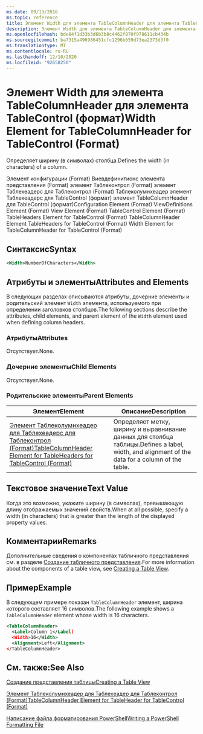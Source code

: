 ```yaml
---
ms.date: 09/13/2016
ms.topic: reference
title: Элемент Width для элемента TableColumnHeader для элемента TableControl (формат)
description: Элемент Width для элемента TableColumnHeader для элемента TableControl (формат)
ms.openlocfilehash: bde84f1d33b3d6b3b8c4462f870f978611cb434b
ms.sourcegitcommit: ba7315a496986451cfc1296b659d73ea2373d3f0
ms.translationtype: MT
ms.contentlocale: ru-RU
ms.lasthandoff: 12/10/2020
ms.locfileid: "92658250"
---
```

# <a name="width-element-for-tablecolumnheader-for-tablecontrol-format"></a><span data-ttu-id="f63ef-103">Элемент Width для элемента TableColumnHeader для элемента TableControl (формат)</span><span class="sxs-lookup"><span data-stu-id="f63ef-103">Width Element for TableColumnHeader for TableControl (Format)</span></span>

<span data-ttu-id="f63ef-104">Определяет ширину (в символах) столбца.</span><span class="sxs-lookup"><span data-stu-id="f63ef-104">Defines the width (in characters) of a column.</span></span>

<span data-ttu-id="f63ef-105">Элемент конфигурации (Format) Виевдефинитионс элемента представления (Format) элемент Таблеконтрол (Format) элемент Таблехеадерс для Таблеконтрол (Format) Таблеколумнхеадер элемент Таблехеадерс для TableControl (формат) элемент TableColumnHeader для TableControl (формат)</span><span class="sxs-lookup"><span data-stu-id="f63ef-105">Configuration Element (Format) ViewDefinitions Element (Format) View Element (Format) TableControl Element (Format) TableHeaders Element for TableControl (Format) TableColumnHeader Element TableHeaders for TableControl (Format) Width Element for TableColumnHeader for TableControl (Format)</span></span>

## <a name="syntax"></a><span data-ttu-id="f63ef-106">Синтаксис</span><span class="sxs-lookup"><span data-stu-id="f63ef-106">Syntax</span></span>

```xml
<Width>NumberOfCharacters</Width>
```

## <a name="attributes-and-elements"></a><span data-ttu-id="f63ef-107">Атрибуты и элементы</span><span class="sxs-lookup"><span data-stu-id="f63ef-107">Attributes and Elements</span></span>

<span data-ttu-id="f63ef-108">В следующих разделах описываются атрибуты, дочерние элементы и родительский элемент `Width` элемента, используемого при определении заголовков столбцов.</span><span class="sxs-lookup"><span data-stu-id="f63ef-108">The following sections describe the attributes, child elements, and parent element of the `Width` element used when defining column headers.</span></span>

### <a name="attributes"></a><span data-ttu-id="f63ef-109">Атрибуты</span><span class="sxs-lookup"><span data-stu-id="f63ef-109">Attributes</span></span>

<span data-ttu-id="f63ef-110">Отсутствует.</span><span class="sxs-lookup"><span data-stu-id="f63ef-110">None.</span></span>

### <a name="child-elements"></a><span data-ttu-id="f63ef-111">Дочерние элементы</span><span class="sxs-lookup"><span data-stu-id="f63ef-111">Child Elements</span></span>

<span data-ttu-id="f63ef-112">Отсутствует.</span><span class="sxs-lookup"><span data-stu-id="f63ef-112">None.</span></span>

### <a name="parent-elements"></a><span data-ttu-id="f63ef-113">Родительские элементы</span><span class="sxs-lookup"><span data-stu-id="f63ef-113">Parent Elements</span></span>

|<span data-ttu-id="f63ef-114">Элемент</span><span class="sxs-lookup"><span data-stu-id="f63ef-114">Element</span></span>|<span data-ttu-id="f63ef-115">Описание</span><span class="sxs-lookup"><span data-stu-id="f63ef-115">Description</span></span>|
|-------------|-----------------|
|[<span data-ttu-id="f63ef-116">Элемент Таблеколумнхеадер для Таблехеадерс для Таблеконтрол (Format)</span><span class="sxs-lookup"><span data-stu-id="f63ef-116">TableColumnHeader Element for TableHeaders for TableControl (Format)</span></span>](./tablecolumnheader-element-format.md)|<span data-ttu-id="f63ef-117">Определяет метку, ширину и выравнивание данных для столбца таблицы.</span><span class="sxs-lookup"><span data-stu-id="f63ef-117">Defines a label, width, and alignment of the data for a column of the table.</span></span>|

## <a name="text-value"></a><span data-ttu-id="f63ef-118">Текстовое значение</span><span class="sxs-lookup"><span data-stu-id="f63ef-118">Text Value</span></span>

<span data-ttu-id="f63ef-119">Когда это возможно, укажите ширину (в символах), превышающую длину отображаемых значений свойств.</span><span class="sxs-lookup"><span data-stu-id="f63ef-119">When at all possible, specify a width (in characters) that is greater than the length of the displayed property values.</span></span>

## <a name="remarks"></a><span data-ttu-id="f63ef-120">Комментарии</span><span class="sxs-lookup"><span data-stu-id="f63ef-120">Remarks</span></span>

<span data-ttu-id="f63ef-121">Дополнительные сведения о компонентах табличного представления см. в разделе [Создание табличного представления](./creating-a-table-view.md).</span><span class="sxs-lookup"><span data-stu-id="f63ef-121">For more information about the components of a table view, see [Creating a Table View](./creating-a-table-view.md).</span></span>

## <a name="example"></a><span data-ttu-id="f63ef-122">Пример</span><span class="sxs-lookup"><span data-stu-id="f63ef-122">Example</span></span>

<span data-ttu-id="f63ef-123">В следующем примере показан `TableColumnHeader` элемент, ширина которого составляет 16 символов.</span><span class="sxs-lookup"><span data-stu-id="f63ef-123">The following example shows a `TableColumnHeader` element whose width is 16 characters.</span></span>

```xml
<TableColumnHeader>
  <Label>Column 1</Label)
  <Width>16</Width>
  <Alignment>Left</Alignment>
</TableColumnHeader>
```

## <a name="see-also"></a><span data-ttu-id="f63ef-124">См. также:</span><span class="sxs-lookup"><span data-stu-id="f63ef-124">See Also</span></span>

[<span data-ttu-id="f63ef-125">Создание представления таблицы</span><span class="sxs-lookup"><span data-stu-id="f63ef-125">Creating a Table View</span></span>](./creating-a-table-view.md)

[<span data-ttu-id="f63ef-126">Элемент Таблеколумнхеадер для Таблехеадер для Таблеконтрол (Format)</span><span class="sxs-lookup"><span data-stu-id="f63ef-126">TableColumnHeader Element for TableHeader for TableControl (Format)</span></span>](./tablecolumnheader-element-format.md)

[<span data-ttu-id="f63ef-127">Написание файла форматирования PowerShell</span><span class="sxs-lookup"><span data-stu-id="f63ef-127">Writing a PowerShell Formatting File</span></span>](./writing-a-powershell-formatting-file.md)
